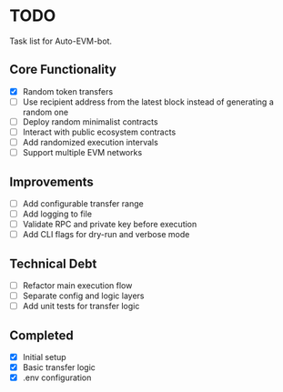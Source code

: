 # TODO

Task list for Auto-EVM-bot.

## Core Functionality

- [x] Random token transfers
- [ ] Use recipient address from the latest block instead of generating a random one
- [ ] Deploy random minimalist contracts
- [ ] Interact with public ecosystem contracts
- [ ] Add randomized execution intervals
- [ ] Support multiple EVM networks

## Improvements

- [ ] Add configurable transfer range
- [ ] Add logging to file
- [ ] Validate RPC and private key before execution
- [ ] Add CLI flags for dry-run and verbose mode

## Technical Debt

- [ ] Refactor main execution flow
- [ ] Separate config and logic layers
- [ ] Add unit tests for transfer logic

## Completed

- [x] Initial setup
- [x] Basic transfer logic
- [x] .env configuration
